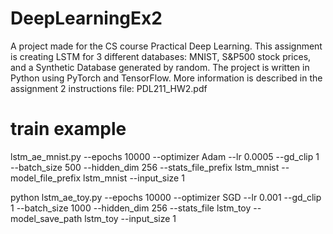# DeepLearningEx2
A project made for the CS course Practical Deep Learning.
This assignment is creating LSTM for 3 different databases: MNIST, S&P500 stock prices, and a Synthetic Database generated by random.
The project is written in Python using PyTorch and TensorFlow.
More information is described in the assignment 2 instructions file: PDL211_HW2.pdf

# train example

lstm_ae_mnist.py --epochs 10000 --optimizer Adam --lr 0.0005 --gd_clip 1 --batch_size 500 --hidden_dim 256 --stats_file_prefix lstm_mnist --model_file_prefix lstm_mnist --input_size 1

python lstm_ae_toy.py --epochs 10000 --optimizer SGD --lr 0.001 --gd_clip 1 --batch_size 1000 --hidden_dim 256 --stats_file lstm_toy --model_save_path lstm_toy --input_size 1
